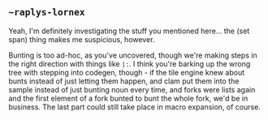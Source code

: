 ## `~raplys-lornex`
Yeah, I'm definitely investigating the stuff you mentioned here... the (set span) thing makes me suspicious, however.

Bunting is too ad-hoc, as you've uncovered, though we're making steps in the right direction with things like `|:`. I think you're barking up the wrong tree with stepping into codegen, though - if the tile engine knew about bunts instead of just letting them happen, and clam put them into the sample instead of just bunting noun every time, and forks were lists again and the first element of a fork bunted to bunt the whole fork, we'd be in business. The last part could still take place in macro expansion, of course.